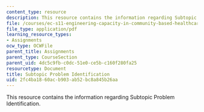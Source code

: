 ```yaml
---
content_type: resource
description: This resource contains the information regarding Subtopic Problem Identification.
file: /courses/ec-s11-engineering-capacity-in-community-based-healthcare-fall-2005/2fc4ba1860acb903ab52bc8a845b26aa_MITEC_S11F05_support_intro.pdf
file_type: application/pdf
learning_resource_types:
- Assignments
ocw_type: OCWFile
parent_title: Assignments
parent_type: CourseSection
parent_uid: 4dc5c9fb-c0dc-51e0-ce5b-c160f280fa25
resourcetype: Document
title: Subtopic Problem Identification
uid: 2fc4ba18-60ac-b903-ab52-bc8a845b26aa
---
```

This resource contains the information regarding Subtopic Problem Identification.

